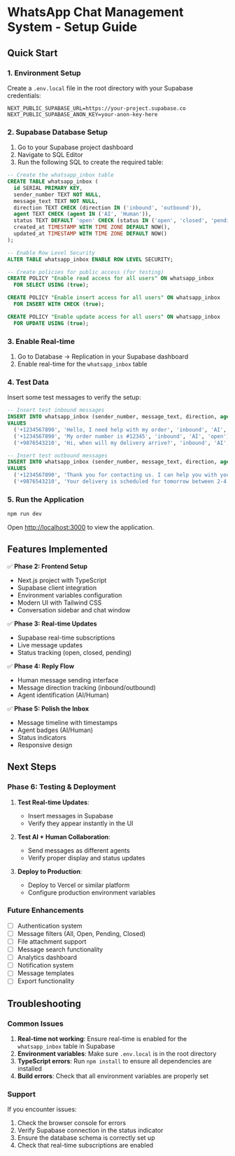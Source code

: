 # WhatsApp Chat Management System - Setup Guide

## Quick Start

### 1. Environment Setup

Create a `.env.local` file in the root directory with your Supabase credentials:

```env
NEXT_PUBLIC_SUPABASE_URL=https://your-project.supabase.co
NEXT_PUBLIC_SUPABASE_ANON_KEY=your-anon-key-here
```

### 2. Supabase Database Setup

1. Go to your Supabase project dashboard
2. Navigate to SQL Editor
3. Run the following SQL to create the required table:

```sql
-- Create the whatsapp_inbox table
CREATE TABLE whatsapp_inbox (
  id SERIAL PRIMARY KEY,
  sender_number TEXT NOT NULL,
  message_text TEXT NOT NULL,
  direction TEXT CHECK (direction IN ('inbound', 'outbound')),
  agent TEXT CHECK (agent IN ('AI', 'Human')),
  status TEXT DEFAULT 'open' CHECK (status IN ('open', 'closed', 'pending')),
  created_at TIMESTAMP WITH TIME ZONE DEFAULT NOW(),
  updated_at TIMESTAMP WITH TIME ZONE DEFAULT NOW()
);

-- Enable Row Level Security
ALTER TABLE whatsapp_inbox ENABLE ROW LEVEL SECURITY;

-- Create policies for public access (for testing)
CREATE POLICY "Enable read access for all users" ON whatsapp_inbox
  FOR SELECT USING (true);

CREATE POLICY "Enable insert access for all users" ON whatsapp_inbox
  FOR INSERT WITH CHECK (true);

CREATE POLICY "Enable update access for all users" ON whatsapp_inbox
  FOR UPDATE USING (true);
```

### 3. Enable Real-time

1. Go to Database → Replication in your Supabase dashboard
2. Enable real-time for the `whatsapp_inbox` table

### 4. Test Data

Insert some test messages to verify the setup:

```sql
-- Insert test inbound messages
INSERT INTO whatsapp_inbox (sender_number, message_text, direction, agent, status)
VALUES 
  ('+1234567890', 'Hello, I need help with my order', 'inbound', 'AI', 'open'),
  ('+1234567890', 'My order number is #12345', 'inbound', 'AI', 'open'),
  ('+9876543210', 'Hi, when will my delivery arrive?', 'inbound', 'AI', 'open');

-- Insert test outbound messages
INSERT INTO whatsapp_inbox (sender_number, message_text, direction, agent, status)
VALUES 
  ('+1234567890', 'Thank you for contacting us. I can help you with your order.', 'outbound', 'AI', 'open'),
  ('+9876543210', 'Your delivery is scheduled for tomorrow between 2-4 PM.', 'outbound', 'Human', 'open');
```

### 5. Run the Application

```bash
npm run dev
```

Open [http://localhost:3000](http://localhost:3000) to view the application.

## Features Implemented

✅ **Phase 2: Frontend Setup**
- Next.js project with TypeScript
- Supabase client integration
- Environment variables configuration
- Modern UI with Tailwind CSS
- Conversation sidebar and chat window

✅ **Phase 3: Real-time Updates**
- Supabase real-time subscriptions
- Live message updates
- Status tracking (open, closed, pending)

✅ **Phase 4: Reply Flow**
- Human message sending interface
- Message direction tracking (inbound/outbound)
- Agent identification (AI/Human)

✅ **Phase 5: Polish the Inbox**
- Message timeline with timestamps
- Agent badges (AI/Human)
- Status indicators
- Responsive design

## Next Steps

### Phase 6: Testing & Deployment

1. **Test Real-time Updates**:
   - Insert messages in Supabase
   - Verify they appear instantly in the UI

2. **Test AI + Human Collaboration**:
   - Send messages as different agents
   - Verify proper display and status updates

3. **Deploy to Production**:
   - Deploy to Vercel or similar platform
   - Configure production environment variables

### Future Enhancements

- [ ] Authentication system
- [ ] Message filters (All, Open, Pending, Closed)
- [ ] File attachment support
- [ ] Message search functionality
- [ ] Analytics dashboard
- [ ] Notification system
- [ ] Message templates
- [ ] Export functionality

## Troubleshooting

### Common Issues

1. **Real-time not working**: Ensure real-time is enabled for the `whatsapp_inbox` table in Supabase
2. **Environment variables**: Make sure `.env.local` is in the root directory
3. **TypeScript errors**: Run `npm install` to ensure all dependencies are installed
4. **Build errors**: Check that all environment variables are properly set

### Support

If you encounter issues:
1. Check the browser console for errors
2. Verify Supabase connection in the status indicator
3. Ensure the database schema is correctly set up
4. Check that real-time subscriptions are enabled 